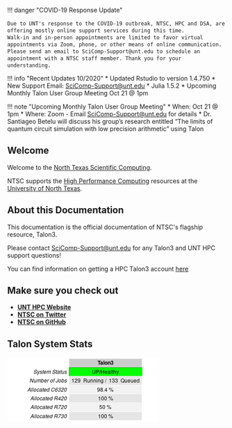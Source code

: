 !!! danger "COVID-19 Response Update"

	Due to UNT's response to the COVID-19 outbreak, NTSC, HPC and DSA, are offering mostly online support services during this time. 
	Walk-in and in-person appointments are limited to favor virtual appointments via Zoom, phone, or other means of online communication. 
	Please send an email to SciComp-Support@unt.edu to schedule an appointment with a NTSC staff member. Thank you for your understanding.

!!! info "Recent Updates 10/2020"
	* Updated Rstudio to version 1.4.750
	* New Support Email: SciComp-Support@unt.edu
	* Julia 1.5.2 
	* Upcoming Monthly Talon User Group Meeting Oct 21 @ 1pm

!!! note "Upcoming Monthly Talon User Group Meeting"
	* When: Oct 21 @ 1pm
	* Where: Zoom - Email SciComp-Support@unt.edu for details
	* Dr. Santiageo Betelu will discuss his group’s research entitled “The limits of quantum circuit simulation with low precision arithmetic” using Talon

## Welcome 

Welcome to the [North Texas Scientific Computing](https://it.unt.edu/ntsc).

NTSC supports the [High Performance Computing](https://hpc.unt.edu/) resources at the [University of North Texas](https://www.unt.edu/).

## About this Documentation

This documentation is the official documentation of NTSC's flagship resource, Talon3. 

Please contact SciComp-Support@unt.edu for any Talon3 and UNT HPC support questions!

You can find information on getting a HPC Talon3 account [here](newaccount.md)

## Make sure you check out

* **[UNT HPC Website](https://hpc.unt.edu/)**
* **[NTSC on Twitter](https://twitter.com/UNT_NTSC)**
* **[NTSC on GitHub](https://github.com/UNT-RITS)**


## Talon System Stats

![Talon_Stat](https://raw.githubusercontent.com/UNT-RITS/Talon3_stats/master/t3stats.png)



